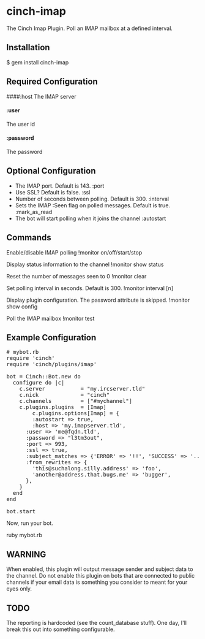 cinch-imap
==========

The Cinch Imap Plugin. Poll an IMAP mailbox at a defined interval.

Installation
------------

  $ gem install cinch-imap


Required Configuration
----------------------

####:host
The IMAP server
#### :user
The user id
#### :password
The password

Optional Configuration
----------------------

* The IMAP port. Default is 143.
  :port
* Use SSL? Default is false.
  :ssl
* Number of seconds between polling. Default is 300.
  :interval
* Sets the IMAP :Seen flag on polled messages. Default is true.
  :mark_as_read
* The bot will start polling when it joins the channel
  :autostart

Commands
--------

Enable/disable IMAP polling
  !monitor on/off/start/stop

Display status information to the channel
  !monitor show status

Reset the number of messages seen to 0
  !monitor clear

Set polling interval in seconds. Default is 300.
  !monitor interval [n]

Display plugin configuration. The password attribute is skipped.
  !monitor show config

Poll the IMAP mailbox
	!monitor test

## Example Configuration

<pre>
# mybot.rb
require 'cinch'
require 'cinch/plugins/imap'

bot = Cinch::Bot.new do
  configure do |c|
    c.server           = "my.ircserver.tld"
    c.nick             = "cinch"
    c.channels         = ["#mychannel"]
    c.plugins.plugins  = [Imap]
 		c.plugins.options[Imap] = {
    	:autostart => true,
   		:host => 'my.imapserver.tld',
      :user => 'me@fqdn.tld',
      :password => "l3tm3out",
      :port => 993,
      :ssl => true,
      :subject_matches => {'ERROR' => '!!', 'SUCCESS' => '..'},
      :from_rewrites => {
        'this@suchalong.silly.address' => 'foo',
        'another@address.that.bugs.me' => 'bugger',
      },	
    }
  end
end

bot.start
</pre>

Now, run your bot.

  ruby mybot.rb

## WARNING

When enabled, this plugin will output message sender and subject data to the
channel. Do not enable this plugin on bots that are connected to public
channels if your email data is something you consider to meant for your
eyes only.

## TODO
The reporting is hardcoded (see the count_database stuff). One day, I'll
break this out into something configurable.
